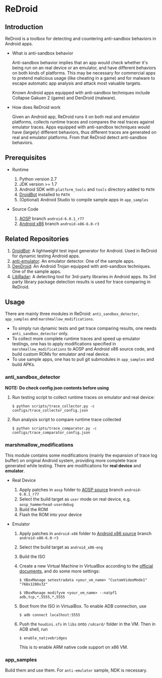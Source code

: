 # ReDroid

## Introduction

ReDroid is a toolbox for detecting and countering anti-sandbox behaviors in Android apps.

* What is anti-sandbox behavior

    Anti-sandbox behavior implies that an app would check whether it's being run on an real device or an emulator, and have different behaviors on both kinds of platforms. This may be necessary for commercial apps to pretend malicious usage (like cheating in a game) and for malware to escape automatic app analysis and attack most valuable targets.

    Known Android apps equipped with anti-sandbox techniques include Collapse Gakuen 2 (game) and DenDroid (malware).

* How does ReDroid work

    Given an Android app, ReDroid runs it on both real and emulator platforms, collects runtime traces and compares the real traces against emulator traces. Apps equipped with anti-sandbox techniques would have (largely) different behaviors, thus different traces are generated on real and emulator platforms. From that ReDroid detect anti-sandbox behaviors.

## Prerequisites

* Runtime

    1. Python version 2.7
    2. JDK version >= 1.7
    3. Android SDK with `platform_tools` and `tools` directory added to `PATH`
    4. [DroidBot][droidbot] installed to `PATH`
    5. (Optional) Android Studio to compile sample apps in `app_samples`

* Source Code

    1. [AOSP][aosp] branch `android-6.0.1_r77`
    2. [Android x86][andx86] branch `android-x86-6.0-r3`

## Related Repositories

1. [DroidBot][droidbot]: A lightweight test input generator for Android. Used in ReDroid for dynamic testing Android apps.
2. [anti-emulator][anti-emulator]: An emulator detector. One of the sample apps.
3. [DenDroid][dendroid]: An Android Trojan equipped with anti-sandbox techniques. One of the sample apps.
4. [LibRadar][libradar]: A detecting tool for 3rd-party libraries in Android apps. Its 3rd party library package detection results is used for trace comparing in ReDroid.

## Usage

There are mainly three modules in ReDroid: `anti_sandbox_detector`, `app_samples` and `marshmallow_modifications`.
* To simply run dynamic tests and get trace comparing results, one needs `anti_sandbox_detector` only.
* To collect more complete runtime traces and speed up emulator testings, one has to apply modifications specified in `marshmallow_modifications` to AOSP and Android x86 source code, and build custom ROMs for emulator and real device.
* To use sample apps, one has to pull git submodules in `app_samples` and build APKs.

### anti_sandbox_detector

**NOTE: Do check config json contents before using**

1. Run testing script to collect runtime traces on emulator and real device:

    `$ python scripts/trace_collector.py -c configs/trace_collector_config.json`

2. Run analysis script to compare runtime trace collected

    `$ python scripts/trace_comparator.py -c configs/trace_comparator_config.json`

### marshmallow_modifications

This module contains some modifications (mainly the expansion of trace log buffer) on original Android system, providing more complete trace generated while testing. There are modifications for **real device** and **emulator**.

* Real Device

    1. Apply patches in `aosp` folder to [AOSP source][aosp] branch `android-6.0.1_r77`
    2. Select the build target as `user` mode on real device, e.g. `aosp_hammerhead-userdebug`
    3. Build the ROM
    4. Flash the ROM into your device

* Emulator

    1. Apply patches in `android-x86` folder to [Android x86 source][andx86] branch `android-x86-6.0-r3`
    2. Select the build target as `android_x86-eng`
    3. Build the ISO
    4. Create a new Virtual Machine in VirtualBox according to the [official documents][andx86_vb], and do some more settings:

        `$ VBoxManage setextradata <your_vm_name> "CustomVideoMode1" "768x1280x32"`

        `$ VBoxManage modifyvm <your_vm_name> --natpf1 adb,tcp,*,5555,*,5555`
    5. Boot from the ISO in VirtualBox. To enable ADB connection, use

        `$ adb connect localhost:5555`
    6. Push the `houdini.sfs` in `libs` onto `/sdcard/` folder in the VM. Then in ADB shell, run

        `$ enable_nativebridges`

        This is to enable ARM native code support on x86 VM.

### app_samples

Build them and use them. For `anti-emulator` sample, NDK is necessary.

[droidbot]: https://github.com/honeynet/droidbot
[anti-emulator]: https://github.com/yzygitzh/anti-emulator
[aosp]: https://source.android.com/
[andx86]: http://www.android-x86.org/
[dendroid]: https://github.com/yzygitzh/dendroid_apk
[libradar]: https://github.com/pkumza/LibRadar
[andx86_vb]: http://www.android-x86.org/documents/virtualboxhowto